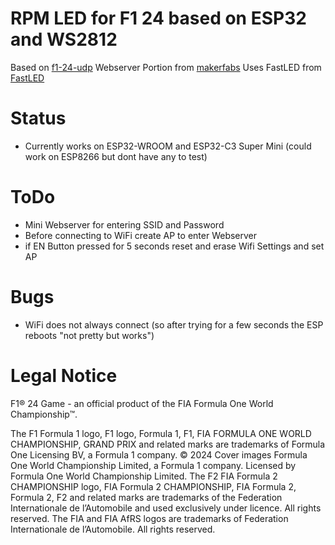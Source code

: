 # RPM LED for F1 24 based on ESP32 and WS2812

Based on [f1-24-udp](https://github.com/MacManley/f1-24-udp)
Webserver Portion from [makerfabs](https://github.com/Makerfabs/Makerfabs_FAQ/tree/master/Arduino_ESP32/arduino_example/wifi_set_demo)
Uses FastLED from [FastLED](https://github.com/FastLED/FastLED)

# Status

- Currently works on ESP32-WROOM and ESP32-C3 Super Mini (could work on ESP8266 but dont have any to test)

# ToDo
- Mini Webserver for entering SSID and Password
- Before connecting to WiFi create AP to enter Webserver
- if EN Button pressed for 5 seconds reset and erase Wifi Settings and set AP

# Bugs

- WiFi does not always connect (so after trying for a few seconds the ESP reboots "not pretty but works")

# **Legal Notice**

F1® 24 Game - an official product of the FIA Formula One World Championship™.

The F1 Formula 1 logo, F1 logo, Formula 1, F1, FIA FORMULA ONE WORLD CHAMPIONSHIP, GRAND
PRIX and related marks are trademarks of Formula One Licensing BV, a Formula 1 company. © 2024
Cover images Formula One World Championship Limited, a Formula 1 company. Licensed by Formula
One World Championship Limited. The F2 FIA Formula 2 CHAMPIONSHIP logo, FIA Formula 2
CHAMPIONSHIP, FIA Formula 2, Formula 2, F2 and related marks are trademarks of the Federation
Internationale de l’Automobile and used exclusively under licence. All rights reserved. The FIA and FIA
AfRS logos are trademarks of Federation Internationale de l’Automobile. All rights reserved.
